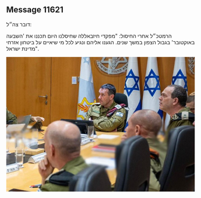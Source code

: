 ## Message 11621

דובר צה״ל: 

הרמטכ״ל אחרי החיסול: "מפקדי חיזבאללה שחיסלנו היום תכננו את 'השבעה באוקטובר' בגבול הצפון במשך שנים. הגענו אליהם ונגיע לכל מי שיאיים על ביטחון אזרחי מדינת ישראל".

![Photo](11621/11621_photo.jpg)
